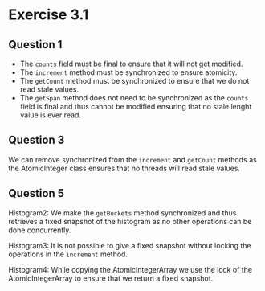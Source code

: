 Exercise 3.1
============

Question 1
----------
- The <code>counts</code> field must be final to ensure that it will not get
modified.
- The <code>increment</code> method must be synchronized to ensure atomicity.
- The <code>getCount</code> method must be synchronized to ensure that we do not
read stale values.
- The <code>getSpan</code> method does not need to be synchronized as the 
<code>counts</code> field is final and thus cannot be modified ensuring that no 
stale lenght value is ever read.


Question 3
----------
We can remove synchronized from the <code>increment</code> and 
<code>getCount</code> methods as the AtomicInteger class ensures that no threads
will read stale values.


Question 5
----------

Histogram2:
We make the <code>getBuckets</code> method synchronized and thus
retrieves a fixed snapshot of the histogram as no other operations can be done
concurrently.

Histogram3: 
It is not possible to give a fixed snapshot without locking the operations in
the <code>increment</code> method.

Histogram4:
While copying the AtomicIntegerArray we use the lock of the 
AtomicIntegerArray to ensure that we return a fixed snapshot.